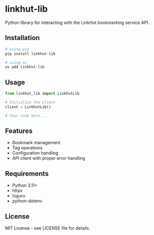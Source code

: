 # linkhut-lib

Python library for interacting with the LinkHut bookmarking service API.

## Installation

```bash
# using pip
pip install linkhut-lib

# using uv
uv add linkhut-lib
```

## Usage

```python
from linkhut_lib import LinkhutLib

# Initialize the client
client = LinkhutLib()

# Your code here...
```

## Features

- Bookmark management
- Tag operations
- Configuration handling
- API client with proper error handling

## Requirements

- Python 3.11+
- httpx
- loguru
- python-dotenv

## License

MIT License - see LICENSE file for details.
